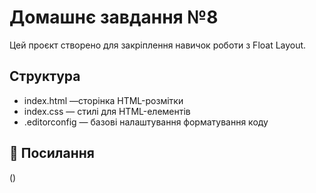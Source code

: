 # Домашнє завдання №8

Цей проєкт створено для закріплення навичок роботи з Float Layout.

## Структура

- index.html —сторінка HTML-розмітки
- index.css — стилі для HTML-елементів
- .editorconfig — базові налаштування форматування коду

## 🔗 Посилання

()
